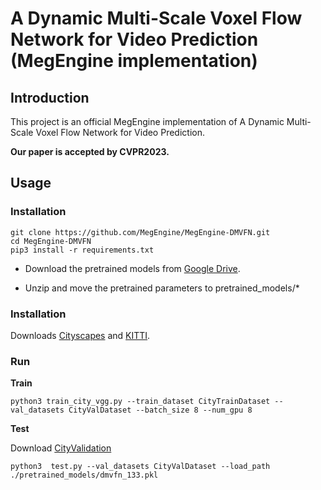 # A Dynamic Multi-Scale Voxel Flow Network for Video Prediction (MegEngine implementation)
## Introduction
This project is an official MegEngine implementation of A Dynamic Multi-Scale Voxel Flow Network for Video Prediction.

**Our paper is accepted by CVPR2023.**
## Usage
### Installation

```
git clone https://github.com/MegEngine/MegEngine-DMVFN.git
cd MegEngine-DMVFN
pip3 install -r requirements.txt
```

* Download the pretrained models from [Google Drive](https://drive.google.com/file/d/1hX_J-KsbW2R-um9eEEsgeN1C5Atdan7_/view?usp=sharing).

* Unzip and move the pretrained parameters to pretrained_models/\*

### Installation
Downloads [Cityscapes](https://www.cityscapes-dataset.com/downloads/) and [KITTI](https://www.cvlibs.net/datasets/kitti/raw_data.php).
### Run

**Train**
```
python3 train_city_vgg.py --train_dataset CityTrainDataset --val_datasets CityValDataset --batch_size 8 --num_gpu 8
```

**Test**

Download [CityValidation](https://drive.google.com/file/d/10zCt-uZFOqgF3tpdhluRqbs-4aScvGR4/view?usp=sharing)
```
python3  test.py --val_datasets CityValDataset --load_path ./pretrained_models/dmvfn_133.pkl
```